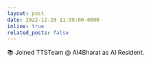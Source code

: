 ```yaml
---
layout: post
date: 2022-12-28 11:59:00-0000
inline: true
related_posts: false
---
```


:books: Joined TTSTeam @ AI4Bharat as AI Resident.
